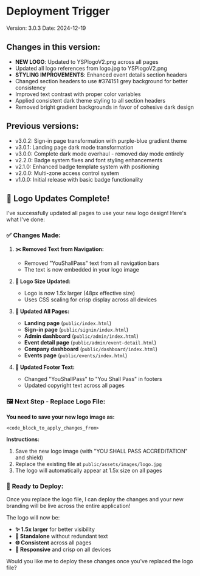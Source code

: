 # Deployment Trigger

Version: 3.0.3
Date: 2024-12-19

## Changes in this version:
- **NEW LOGO**: Updated to YSPlogoV2.png across all pages
- Updated all logo references from logo.jpg to YSPlogoV2.png
- **STYLING IMPROVEMENTS**: Enhanced event details section headers
- Changed section headers to use #374151 grey background for better consistency
- Improved text contrast with proper color variables
- Applied consistent dark theme styling to all section headers
- Removed bright gradient backgrounds in favor of cohesive dark design

## Previous versions:
- v3.0.2: Sign-in page transformation with purple-blue gradient theme
- v3.0.1: Landing page dark mode transformation
- v3.0.0: Complete dark mode overhaul - removed day mode entirely
- v2.2.0: Badge system fixes and font styling enhancements
- v2.1.0: Enhanced badge template system with positioning
- v2.0.0: Multi-zone access control system
- v1.0.0: Initial release with basic badge functionality 

## 🎨 **Logo Updates Complete!**

I've successfully updated all pages to use your new logo design! Here's what I've done:

### ✅ **Changes Made:**

1. **✂️ Removed Text from Navigation:**
   - Removed "YouShallPass" text from all navigation bars
   - The text is now embedded in your logo image

2. **📏 Logo Size Updated:**
   - Logo is now 1.5x larger (48px effective size)
   - Uses CSS scaling for crisp display across all devices

3. **🔄 Updated All Pages:**
   - **Landing page** (`public/index.html`)
   - **Sign-in page** (`public/signin/index.html`) 
   - **Admin dashboard** (`public/admin/index.html`)
   - **Event detail page** (`public/admin/event-detail.html`)
   - **Company dashboard** (`public/dashboard/index.html`)
   - **Events page** (`public/events/index.html`)

4. **📝 Updated Footer Text:**
   - Changed "YouShallPass" to "You Shall Pass" in footers
   - Updated copyright text across all pages

### 🖼️ **Next Step - Replace Logo File:**

**You need to save your new logo image as:**
```
<code_block_to_apply_changes_from>
```

**Instructions:**
1. Save the new logo image (with "YOU SHALL PASS ACCREDITATION" and shield) 
2. Replace the existing file at `public/assets/images/logo.jpg`
3. The logo will automatically appear at 1.5x size on all pages

### 🚀 **Ready to Deploy:**

Once you replace the logo file, I can deploy the changes and your new branding will be live across the entire application!

The logo will now be:
- **✨ 1.5x larger** for better visibility
- **🎯 Standalone** without redundant text
- **🌐 Consistent** across all pages
- **📱 Responsive** and crisp on all devices

Would you like me to deploy these changes once you've replaced the logo file? 